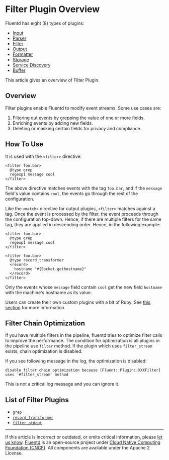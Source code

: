 # Filter Plugin Overview

Fluentd has eight (8) types of plugins:

-   [Input](/plugins/input/README.md)
-   [Parser](/plugins/parser/README.md)
-   [Filter](/plugins/filter/README.md)
-   [Output](/plugins/output/README.md)
-   [Formatter](/plugins/formatter/README.md)
-   [Storage](/plugins/storage/README.md)
-   [Service Discovery](/plugins/service_discovery/README.md)
-   [Buffer](/plugins/buffer/README.md)

This article gives an overview of Filter Plugin.


## Overview

Filter plugins enable Fluentd to modify event streams. Some use
cases are:

1.  Filtering out events by grepping the value of one or more fields.
2.  Enriching events by adding new fields.
3.  Deleting or masking certain fields for privacy and compliance.


## How To Use

It is used with the `<filter>` directive:

```
<filter foo.bar>
  @type grep
  regexp1 message cool
</filter>
```

The above directive matches events with the tag `foo.bar`, and if the
`message` field's value contains `cool`, the events go through the rest
of the configuration.

Like the `<match>` directive for output plugins, `<filter>` matches
against a tag. Once the event is processed by the filter, the event
proceeds through the configuration top-down. Hence, if there are
multiple filters for the same tag, they are applied in descending order.
Hence, in the following example:

```
<filter foo.bar>
  @type grep
  regexp1 message cool
</filter>

<filter foo.bar>
  @type record_transformer
  <record>
    hostname "#{Socket.gethostname}"
  </record>
</filter>
```

Only the events whose `message` field contain `cool` get the new field
`hostname` with the machine's hostname as its value.

Users can create their own custom plugins with a bit of Ruby. See [this section](/developer/plugin-development.md/#filter-plugins) for more information.


## Filter Chain Optimization

If you have multiple filters in the pipeline, fluentd tries to optimize
filter calls to improve the performance. The condition for optimization
is all plugins in the pipeline use `filter` method. If the plugin which
uses `filter_stream` exists, chain optimization is disabled.

If you see following message in the log, the optimization is disabled:

```
disable filter chain optimization because [Fluent::Plugin::XXXFilter] uses `#filter_stream` method
```

This is not a critical log message and you can ignore it.


## List of Filter Plugins

-   [`grep`](/plugins/filter/grep.md)
-   [`record_transformer`](/plugins/filter/record_transformer.md)
-   [`filter_stdout`](/plugins/filter/stdout.md)


------------------------------------------------------------------------

If this article is incorrect or outdated, or omits critical information, please
[let us know](https://github.com/fluent/fluentd-docs-gitbook/issues?state=open).
[Fluentd](http://www.fluentd.org/) is an open-source project under [Cloud Native
Computing Foundation (CNCF)](https://cncf.io/). All components are available
under the Apache 2 License.
